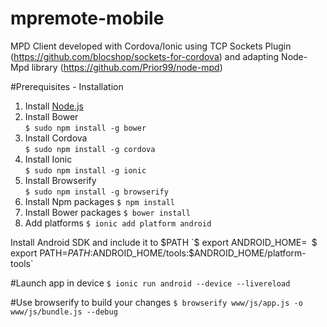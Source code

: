 # mpremote-mobile
MPD Client developed with Cordova/Ionic using TCP Sockets Plugin (https://github.com/blocshop/sockets-for-cordova) 
and adapting Node-Mpd library (https://github.com/Prior99/node-mpd)

#Prerequisites - Installation

1. Install [Node.js](https://nodejs.org/en/)
2. Install Bower  
`$ sudo npm install -g bower`
3. Install Cordova  
`$ sudo npm install -g cordova`
4. Install Ionic  
`$ sudo npm install -g ionic`
5. Install Browserify  
`$ sudo npm install -g browserify`
6. Install Npm packages
`$ npm install`
7. Install Bower packages
`$ bower install`
8. Add platforms
`$ ionic add platform android`

Install Android SDK and include it to $PATH
`$ export ANDROID_HOME=<Android SDK Path>`
`$ export PATH=$PATH:$ANDROID_HOME/tools:$ANDROID_HOME/platform-tools`

#Launch app in device
`$ ionic run android --device --livereload`

#Use browserify to build your changes
`$ browserify www/js/app.js -o www/js/bundle.js --debug`

